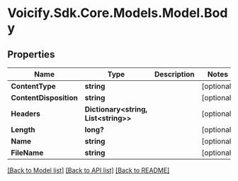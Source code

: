 # Voicify.Sdk.Core.Models.Model.Body
## Properties

Name | Type | Description | Notes
------------ | ------------- | ------------- | -------------
**ContentType** | **string** |  | [optional] 
**ContentDisposition** | **string** |  | [optional] 
**Headers** | **Dictionary&lt;string, List&lt;string&gt;&gt;** |  | [optional] 
**Length** | **long?** |  | [optional] 
**Name** | **string** |  | [optional] 
**FileName** | **string** |  | [optional] 

[[Back to Model list]](../README.md#documentation-for-models) [[Back to API list]](../README.md#documentation-for-api-endpoints) [[Back to README]](../README.md)

